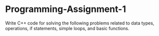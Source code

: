 # Programming-Assignment-1
Write C++ code for solving the following problems related to data types, operations, if statements, simple loops, and basic functions.
